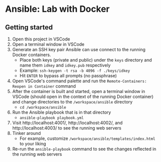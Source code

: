 # Ansible: Lab with Docker

## Getting started

1. Open this project in VSCode
1. Open a terminal window in VSCode
1.  Generate an SSH key pair Ansible can use connect to the running Docker containers.
    - Place both keys (private and public) under the `keys` directory and name them `idkey` and `idkey.pub` respectively
    -   Example: `ssh-keygen -t rsa -b 4096 -f ./keys/idkey`
    -   Hit `ENTER` to bypass all prompts (no passphrase)
1.  Open VSCode's command palette and run the `Remote-Containers: Reopen in Container` command
1.  After the container is built and started, open a terminal window in VSCode (should open in the context of the running Docker container) and change directories to the `/workspace/ansible` directory
    -   `cd /workspace/ansible`
1.  Run the Ansible playbook that is in that directory
    -   `ansible-playbook playbook.yml`
1.  Visit http://localhost:4001/, http://localhost:4002/, and http://localhost:4003/ to see the running web servers
1.  Tinker around
    -   For example, customize `/workspace/ansible/templates/index.html` to your liking
1.  Re-run the `ansible-playbook` command to see the changes reflected in the running web servers
